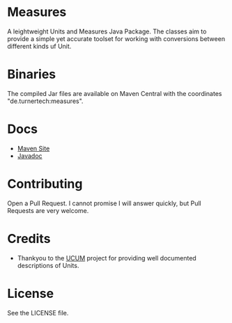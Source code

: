 # Measures

A leightweight Units and Measures Java Package. The classes aim to provide a 
simple yet accurate toolset for working with conversions between different kinds
uf Unit.

# Binaries

The compiled Jar files are available on Maven Central with the coordinates 
"de.turnertech:measures".

# Docs

- [Maven Site](https://liturner.github.io/measures/)
- [Javadoc](https://liturner.github.io/measures/apidocs/de.turnertech.measures/de/turnertech/measures/package-summary.html)

# Contributing

Open a Pull Request. I cannot promise I will answer quickly, but Pull Requests
are very welcome.

# Credits

- Thankyou to the [UCUM](https://ucum.org/) project for providing well 
documented descriptions of Units.

# License

See the LICENSE file.
